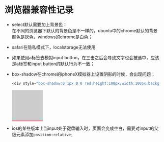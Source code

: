 # 浏览器兼容性记录
- select默认需要加上背景色：  
在不同的浏览器下默认的背景色是不一样的，ubuntu中的chrome默认的背景颜色是灰色，windows的chrome是白色；

- safari在隐私模式下，localstorage无法使用

- 如果使用a标签去模拟input button，在三击之后会导致文字也会被选中，应该是a标签和input button的默认行为不一致；

- box-shadow在chrome的iphoneX模拟器上设置阴影的时候，会出现问题；
  ``` javascript
  <div style="box-shadow:0 1px 0 0 red;height:100px;width:100px;background:#ccc;"></div>
  ```
  <div style="box-shadow:0 1px 0 0 red;height:100px;width:100px;background:#ccc;"></div>
  
- ios的某些版本上当input处于键盘输入时，页面会变成空白，需要对input的父级元素添加`position:relative;`
